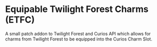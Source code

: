 # Equipable Twilight Forest Charms (ETFC)
A small patch addon to Twilight Forest and Curios API which allows for charms from Twilight Forest to be equipped into the Curios Charm Slot.
